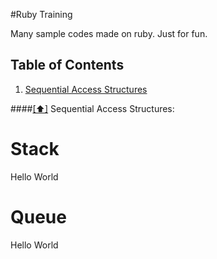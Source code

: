 #Ruby Training

Many sample codes made on ruby. Just for fun.

## <a name='toc'>Table of Contents</a>

  1. [Sequential Access Structures](#sequential)

####[[⬆]](#toc) <a name='sequential'>Sequential Access Structures:</a>

Stack
===

Hello World

Queue
===

Hello World
